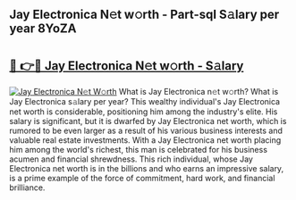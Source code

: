 ## Jay Electronica N𝚎t w𝚘rth - Part-sqI S𝚊lary per year 8YoZA

# <h2><a href="http://gc0bhnd.nevu.top/?p=Jay+Electronica">🔗 👉🔴 Jay Electronica N𝚎t w𝚘rth - S𝚊lary</a></h2>

[![Jay Electronica N𝚎t W𝚘rth](https://i.imgur.com/Oavwk0R.jpeg)](http://gc0bhnd.nevu.top/?p=Jay+Electronica)
What is Jay Electronica n𝚎t w𝚘rth? What is Jay Electronica s𝚊lary per year?
This wealthy individual's Jay Electronica net worth is considerable, positioning him among the industry's elite. His salary is significant, but it is dwarfed by Jay Electronica net worth, which is rumored to be even larger as a result of his various business interests and valuable real estate investments. With a Jay Electronica net worth placing him among the world's richest, this man is celebrated for his business acumen and financial shrewdness. This rich individual, whose Jay Electronica net worth is in the billions and who earns an impressive salary, is a prime example of the force of commitment, hard work, and financial brilliance.

